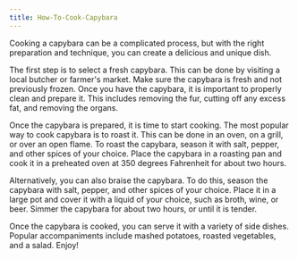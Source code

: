 ```yaml
---
title: How-To-Cook-Capybara
---
```


Cooking a capybara can be a complicated process, but with the right preparation and technique, you can create a delicious and unique dish. 

The first step is to select a fresh capybara. This can be done by visiting a local butcher or farmer's market. Make sure the capybara is fresh and not previously frozen. Once you have the capybara, it is important to properly clean and prepare it. This includes removing the fur, cutting off any excess fat, and removing the organs. 

Once the capybara is prepared, it is time to start cooking. The most popular way to cook capybara is to roast it. This can be done in an oven, on a grill, or over an open flame. To roast the capybara, season it with salt, pepper, and other spices of your choice. Place the capybara in a roasting pan and cook it in a preheated oven at 350 degrees Fahrenheit for about two hours. 

Alternatively, you can also braise the capybara. To do this, season the capybara with salt, pepper, and other spices of your choice. Place it in a large pot and cover it with a liquid of your choice, such as broth, wine, or beer. Simmer the capybara for about two hours, or until it is tender. 

Once the capybara is cooked, you can serve it with a variety of side dishes. Popular accompaniments include mashed potatoes, roasted vegetables, and a salad. Enjoy!